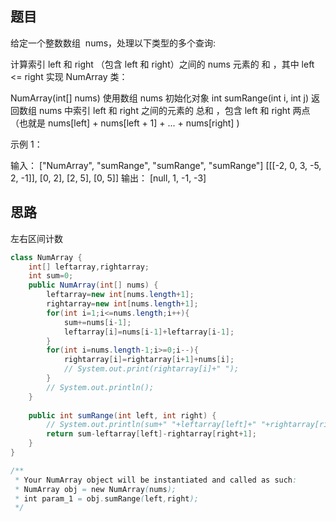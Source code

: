 ## 题目
给定一个整数数组  nums，处理以下类型的多个查询:

计算索引 left 和 right （包含 left 和 right）之间的 nums 元素的 和 ，其中 left <= right
实现 NumArray 类：

NumArray(int[] nums) 使用数组 nums 初始化对象
int sumRange(int i, int j) 返回数组 nums 中索引 left 和 right 之间的元素的 总和 ，包含 left 和 right 两点（也就是 nums[left] + nums[left + 1] + ... + nums[right] )
 

示例 1：

输入：
["NumArray", "sumRange", "sumRange", "sumRange"]
[[[-2, 0, 3, -5, 2, -1]], [0, 2], [2, 5], [0, 5]]
输出：
[null, 1, -1, -3]
## 思路
左右区间计数
```java
class NumArray {
    int[] leftarray,rightarray;
    int sum=0;
    public NumArray(int[] nums) {
        leftarray=new int[nums.length+1];
        rightarray=new int[nums.length+1];
        for(int i=1;i<=nums.length;i++){
            sum+=nums[i-1];
            leftarray[i]=nums[i-1]+leftarray[i-1];
        }
        for(int i=nums.length-1;i>=0;i--){
            rightarray[i]=rightarray[i+1]+nums[i];
            // System.out.print(rightarray[i]+" ");
        }
        // System.out.println();
    }
    
    public int sumRange(int left, int right) {
        // System.out.println(sum+" "+leftarray[left]+" "+rightarray[right+1]);
        return sum-leftarray[left]-rightarray[right+1];
    }
}

/**
 * Your NumArray object will be instantiated and called as such:
 * NumArray obj = new NumArray(nums);
 * int param_1 = obj.sumRange(left,right);
 */
```
